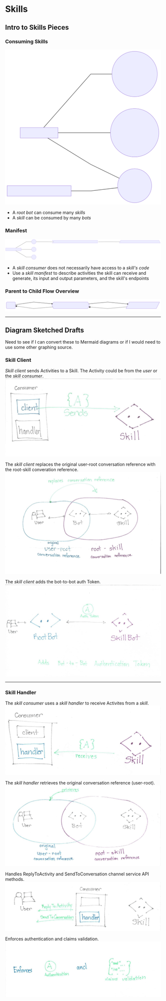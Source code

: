 # Skills

## Intro to Skills Pieces

### Consuming Skills
![MultipleBotsConsumeSkills](../../GraphSVGs/MultipleBotsConsumeSkills2.svg "Multiple Bots Consume Skills")

* A *root bot* can consume many *skills*
* A *skill* can be consumed by many *bots*

### Manifest

![IntroToSkillsPieces](../../GraphSVGs/IntroSkillsPieces.svg "Intro To Skills Pieces")

* A *skill consumer* does not necessarily have access to a *skill's code*
* Use a *skill manifest* to describe activities the skill can receive and generate, its input and output parameters, and the skill's endpoints

### Parent to Child Flow Overview

![ParentToChildFlowOverview](../../GraphSVGs/ParentToChildFlowOverview.svg "Parent To Child Flow Overview")

___

## Diagram Sketched Drafts

Need to see if I can convert these to Mermaid diagrams or if I would need to use some other graphing source.

### Skill Client

*Skill client* sends Activities to a Skill. The Activity could be from the *user* or the *skill consumer*.
!["ClientSendsActivity"](../../SketchedDrafts/Skills/ClientSendsActivity.jpg)

The *skill client* replaces the original user-root conversation reference with the root-skill converation reference.
!["ClientConvoRef"](../../SketchedDrafts/Skills/ClientConvoRef.jpg "Client Conversation Reference")

The *skill client* adds the bot-to-bot auth Token.
!["ClientBotToBotAuth"](../../SketchedDrafts/Skills/ClientBotToBotAuth.jpg "Client Bot-to-Bot Auth")

___

### Skill Handler

The *skill consumer* uses a *skill handler* to receive Activites from a *skill*.
!["HandlerReceivesActivity"](../../SketchedDrafts/Skills/HandlerReceivesActivity.jpg "Handler Receives Activities")

The *skill handler* retrieves the original conversation reference (user-root).
!["HandlerConvoRef"](../../SketchedDrafts/Skills/HandlerConvoRef.jpg "Handler Retrieves Original Convo Ref")

Handles ReplyToActivity and SendToConversation channel service API methods.
!["Handler_ReplyToAndSendTo"](../../SketchedDrafts/Skills/Handler_ReplyToAndSendTo.jpg "Handler - SendToConversation and ReplyToActivity API methods")

Enforces authentication and claims validation.
!["HandlerAuthAndClaimsValidation"](../../SketchedDrafts/Skills/HandlerAuthAndClaimsValidation.jpg "Handler Enforces Authentication and Claims Validation")